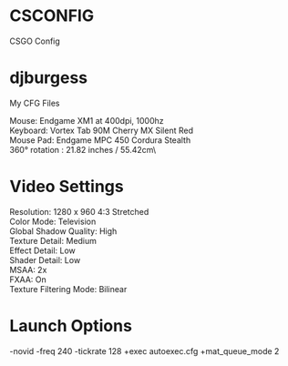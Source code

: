 # CSCONFIG
CSGO Config

# djburgess
My CFG Files

Mouse:  Endgame XM1 at 400dpi, 1000hz\
Keyboard: Vortex Tab 90M Cherry MX Silent Red\
Mouse Pad: Endgame MPC 450 Cordura Stealth\
360° rotation : 21.82 inches / 55.42cm\

# Video Settings
Resolution: 1280 x 960 4:3 Stretched\
Color Mode: Television\
Global Shadow Quality: High\
Texture Detail: Medium\
Effect Detail: Low\
Shader Detail: Low\
MSAA: 2x\
FXAA: On\
Texture Filtering Mode: Bilinear

# Launch Options
-novid -freq 240 -tickrate 128 +exec autoexec.cfg +mat_queue_mode 2
